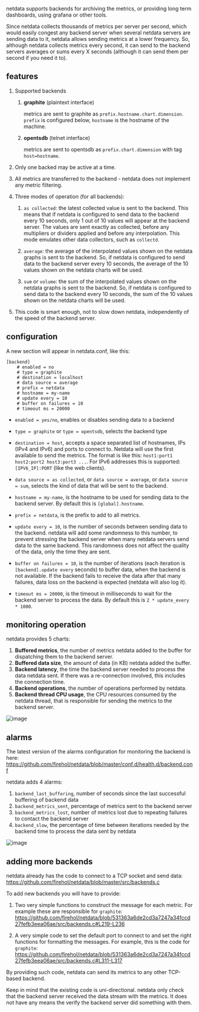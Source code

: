 netdata supports backends for archiving the metrics, or providing long term dashboards, using grafana or other tools.

Since netdata collects thousands of metrics per server per second, which would easily congest any backend server when several netdata servers are sending data to it, netdata allows sending metrics at a lower frequency. So, although netdata collects metrics every second, it can send to the backend servers averages or sums every X seconds (although it can send them per second if you need it to).

## features

1. Supported backends

   1. **graphite** (plaintext interface)

      metrics are sent to graphite as `prefix.hostname.chart.dimension`. `prefix` is configured below, `hostname` is the hostname of the machine.

   2. **opentsdb** (telnet interface)

      metrics are sent to opentsdb as `prefix.chart.dimension` with tag `host=hostname`.

2. Only one backed may be active at a time.

3. All metrics are transferred to the backend - netdata does not implement any metric filtering.

4. Three modes of operation (for all backends):

   1. `as collected`: the latest collected value is sent to the backend. This means that if netdata is configured to send data to the backend every 10 seconds, only 1 out of 10 values will appear at the backend server. The values are sent exactly as collected, before any multipliers or dividers applied and before any interpolation. This mode emulates other data collectors, such as `collectd`.

   2. `average`: the average of the interpolated values shown on the netdata graphs is sent to the backend. So, if netdata is configured to send data to the backend server every 10 seconds, the average of the 10 values shown on the netdata charts will be used.

   3. `sum` or `volume`: the sum of the interpolated values shown on the netdata graphs is sent to the backend. So, if netdata is configured to send data to the backend every 10 seconds, the sum of the 10 values shown on the netdata charts will be used.

5. This code is smart enough, not to slow down netdata, independently of the speed of the backend server.

## configuration

A new section will appear in netdata.conf, like this:

```
[backend]
	# enabled = no
	# type = graphite
	# destination = localhost
	# data source = average
	# prefix = netdata
	# hostname = my-name
	# update every = 10
	# buffer on failures = 10
	# timeout ms = 20000
```

- `enabled = yes/no`, enables or disables sending data to a backend

- `type = graphite` or `type = opentsdb`, selects the backend type

- `destination = host`, accepts a space separated list of hostnames, IPs (IPv4 and IPv6) and ports to connect to. Netdata will use the first available to send the metrics. The format is like this: `host1:port1 host2:port2 host3:port3 ...`. For IPv6 addresses this is supported: `[IPV6_IP]:PORT` (like the web clients).

- `data source = as collected`, or `data source = average`, or `data source = sum`, selects the kind of data that will be sent to the backend.

- `hostname = my-name`, is the hostname to be used for sending data to the backend server. By default this is `[global].hostname`.

- `prefix = netdata`, is the prefix to add to all metrics.

- `update every = 10`, is the number of seconds between sending data to the backend. netdata will add some randomness to this number, to prevent stressing the backend server when many netdata servers send data to the same backend. This randomness does not affect the quality of the data, only the time they are sent.

- `buffer on failures = 10`, is the number of iterations (each iteration is `[backend].update every` seconds) to buffer data, when the backend is not available. If the backend fails to receive the data after that many failures, data loss on the backend is expected (netdata will also log it).

- `timeout ms = 20000`, is the timeout in milliseconds to wait for the backend server to process the data. By default this is `2 * update_every * 1000`.

## monitoring operation

netdata provides 5 charts:

1. **Buffered metrics**, the number of metrics netdata added to the buffer for dispatching them to the backend server.
2. **Buffered data size**, the amount of data (in KB) netdata added the buffer.
3. **Backend latency**, the time the backend server needed to process the data netdata sent. If there was a re-connection involved, this includes the connection time.
4. **Backend operations**, the number of operations performed by netdata.
5. **Backend thread CPU usage**, the CPU resources consumed by the netdata thread, that is responsible for sending the metrics to the backend server.

![image](https://cloud.githubusercontent.com/assets/2662304/20463536/eb196084-af3d-11e6-8ee5-ddbd3b4d8449.png)

## alarms

The latest version of the alarms configuration for monitoring the backend is here: https://github.com/firehol/netdata/blob/master/conf.d/health.d/backend.conf

netdata adds 4 alarms:

1. `backend_last_buffering`, number of seconds since the last successful buffering of backend data
2. `backend_metrics_sent`, percentage of metrics sent to the backend server
3. `backend_metrics_lost`, number of metrics lost due to repeating failures to contact the backend server
4. `backend_slow`, the percentage of time between iterations needed by the backend time to process the data sent by netdata

![image](https://cloud.githubusercontent.com/assets/2662304/20463779/a46ed1c2-af43-11e6-91a5-07ca4533cac3.png)

## adding more backends

netdata already has the code to connect to a TCP socket and send data: https://github.com/firehol/netdata/blob/master/src/backends.c

To add new backends you will have to provide:

1. Two very simple functions to construct the message for each metric. For example these are responsible for `graphite`: https://github.com/firehol/netdata/blob/531363a6de2cd3a7247a34fccd27fefb3eea06ae/src/backends.c#L219-L236

2. A very simple code to set the default port to connect to and set the right functions for formatting the messages. For example, this is the code for `graphite`: https://github.com/firehol/netdata/blob/531363a6de2cd3a7247a34fccd27fefb3eea06ae/src/backends.c#L311-L317

By providing such code, netdata can send its metrics to any other TCP-based backend.

Keep in mind that the existing code is uni-directional. netdata only check that the backend server received the data stream with the metrics. It does not have any means the verify the backend server did something with them.